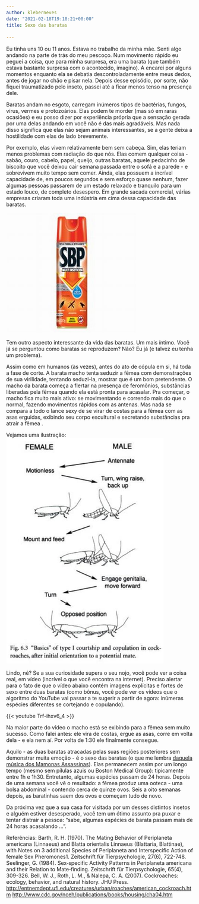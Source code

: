 ```yaml
---
author: kleberneves
date: "2021-02-18T19:18:21+00:00"
title: Sexo das baratas

---
```


Eu tinha uns 10 ou 11 anos. Estava no trabalho da minha mãe. Senti algo andando na parte de trás do meu pescoço. Num movimento rápido eu peguei a coisa, que para minha surpresa, era uma barata (que também estava bastante surpresa com o acontecido, imagino). A encarei por alguns momentos enquanto ela se debatia descontroladamente entre meus dedos, antes de jogar no chão e pisar nela. Depois desse episódio, por sorte, não fiquei traumatizado pelo inseto, passei até a ficar menos tenso na presença dele.

Baratas andam no esgoto, carregam inúmeros tipos de bactérias, fungos, vírus, vermes e protozoários. Elas podem te morder (mas só em raras ocasiões) e eu posso dizer por experiência própria que a sensação gerada por uma delas andando em você não é das mais agradáveis. Mas nada disso significa que elas não sejam animais interessantes, se a gente deixa a hostilidade com elas de lado brevemente.

Por exemplo, elas vivem relativamente bem sem cabeça. Sim, elas teriam menos problemas com radiação do que nós. Elas comem qualquer coisa - sabão, couro, cabelo, papel, queijo, outras baratas, aquele pedacinho de biscoito que você deixou cair semana passada entre o sofá e a parede - e sobrevivem muito tempo sem comer. Ainda, elas possuem a incrível capacidade de, em poucos segundos e sem esforço quase nenhum, fazer algumas pessoas passarem de um estado relaxado e tranquilo para um estado louco, de completo desespero. Em grande sacada comercial, várias empresas criaram toda uma indústria em cima dessa capacidade das baratas.

![SBP](sbp.jpg "Grande sacada comercial.")

Tem outro aspecto interessante da vida das baratas. Um mais íntimo. Você já se perguntou como baratas se reproduzem? Não? Eu já (e talvez eu tenha um problema).

Assim como em humanos (às vezes), antes do ato de cópula em si, há toda a fase de corte. A barata macho tenta seduzir a fêmea com demonstrações de sua virilidade, tentando seduzi-la, mostrar que é um bom pretendente. O macho da barata começa a flertar na presença de feromônios, substâncias liberadas pela fêmea quando ela está pronta para acasalar. Pra começar, o macho fica muito mais ativo: se movimentando e correndo mais do que o normal, fazendo movimentos rápidos com as antenas. Mas nada se compara a todo o lance sexy de se virar de costas para a fêmea com as asas erguidas, exibindo seu corpo escultural e secretando substâncias pra atrair a fêmea    .

Vejamos uma ilustração:
![Ilustração baratas](courtship-copulation.png "Adaptado de *Cockroaches: Ecology, Behavior, and Natural History*.")

Lindo, né? Se a sua curiosidade supera o seu nojo, você pode ver a coisa real, em vídeo (incrível o que você encontra na internet). Preciso alertar para o fato de que o vídeo abaixo contém imagens explícitas e fortes de sexo entre duas baratas (como bônus, você pode ver os vídeos que o algoritmo do YouTube vai passar a te sugerir a partir de agora: inúmeras espécies diferentes se cortejando e copulando).

{{< youtube Trf-ihxv6_4 >}}

Na maior parte do vídeo o macho está se exibindo para a fêmea sem muito sucesso. Como falei antes: ele vira de costas, ergue as asas, corre em volta dela - e ela nem aí. Por volta de 1:30 ele finalmente consegue.

Aquilo - as duas baratas atracadas pelas suas regiões posteriores sem demonstrar muita emoção - é o sexo das baratas (o que me lembra [daquela música dos Mamonas Assassinas](https://www.youtube.com/watch?v=J_u3T4A-2Ko)). Elas permanecem assim por um longo tempo (mesmo sem pílulas azuis ou Boston Medical Group): tipicamente entre 1h e 1h30. Entretanto, algumas espécies passam de 24 horas. Depois de uma semana você vê o resultado: a fêmea produz uma ooteca - uma bolsa abdominal - contendo cerca de quinze ovos. Seis a oito semanas depois, as baratinhas saem dos ovos e começam tudo de novo.

Da próxima vez que a sua casa for visitada por um desses distintos insetos e alguém estiver desesperado, você tem um ótimo assunto pra puxar e tentar distrair a pessoa: “sabe, algumas espécies de barata passam mais de 24 horas acasalando ...”.

Referências: Barth, R. H. (1970). The Mating Behavior of Periplaneta americana (Linnaeus) and Blatta orientalis Linnaeus (Blattaria, Blattinae), with Notes on 3 additional Species of Periplaneta and Interspecific Action of female Sex Pheromones1. Zeitschrift für Tierpsychologie, 27(6), 722-748. Seelinger, G. (1984). Sex‐specific Activity Patterns in Periplaneta americana and their Relation to Mate‐finding. Zeitschrift für Tierpsychologie, 65(4), 309-326. Bell, W. J., Roth, L. M., & Nalepa, C. A. (2007). Cockroaches: ecology, behavior, and natural history. JHU Press. http://entnemdept.ufl.edu/creatures/urban/roaches/american_cockroach.htm http://www.cdc.gov/nceh/publications/books/housing/cha04.htm 